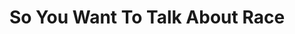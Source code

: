 ---
title: "So You Want To Talk About Race"
authors:
    - "Ijeoma Oluo"
categories: 
    - "race"
link: "https://www.sealpress.com/titles/ijeoma-oluo/so-you-want-to-talk-about-race/9781580056779/?utm_expid=.OyywKgKNQfKo0ZgN1WBZtg.0"
---